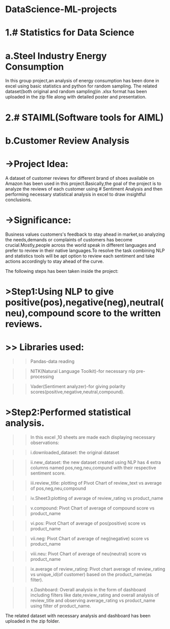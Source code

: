 # DataScience-ML-projects
# 1.# Statistics for Data Science

# a.Steel Industry Energy Consumption
In this group project,an analysis of energy consumption has been done in excel using basic statistics and python for random sampling.
The related dataset(both original and random sampling)in .xlsx format has been uploaded in the zip file along with detailed poster and presentation.

# 2.# STAIML(Software tools for AIML)

# b.Customer Review Analysis

# ->Project Idea:
A dataset of customer reviews for different brand of shoes available on Amazon has been used in this project.Basically,the goal of the project is to analyze the reviews of each customer using # Sentiment Analysis and then performing necessary statistical analysis in excel to draw insightful conclusions.

# ->Significance:
Business values customers's feedback to stay ahead in market,so analyzing the needs,demands or complaints of customers has become crucial.Mostly,people across the world speak in different languages and prefer to review in their native languages.To resolve the task combining NLP and statistics tools will be apt option to review each sentiment and take actions accordingly to stay ahead of the curve.


The following steps has been taken inside the project:

# >Step1:Using NLP to give positive(pos),negative(neg),neutral(neu),compound score to the written reviews.

# >> Libraries used:

>> Pandas-data reading

>> NlTK(Natural Language Toolkit)-for necessary nlp pre-processing

>> Vader(Sentiment analyzer)-for giving polarity scores(positive,negative,neutral,compound).

# >Step2:Performed statistical analysis.

>>In this excel ,10 sheets are made each displaying necessary observations:

>>i.downloaded_dataset: the original dataset

>>ii.new_dataset: the new dataset created using NLP has 4 extra columns named pos,neg,neu,compund with their respective sentiment score.

>>iii.review_title: plotting of Pivot Chart of review_text vs average of pos,neg,neu,compound

>>iv.Sheet3:plotting of average of review_rating vs product_name

>>v.compound: Pivot Chart of average of compound score vs product_name

>>vi.pos: Pivot Chart of average of pos(positive) score vs product_name

>>vii.neg: Pivot Chart of average of neg(negative) score vs product_name

>>viii.neu: Pivot Chart of average of neu(neutral) score vs product_name

>>ix.average of review_rating: Pivot chart average of review_rating vs unique_id(of customer) based on the product_name(as filter).

>>x.Dashboard: Overall analysis in the form of dashboard including filters like date,review_rating and overall analysis of review_title and observing average_rating vs product_name using filter of product_name.



The related dataset with necessary analysis and dashboard has been uploaded in the zip folder.
